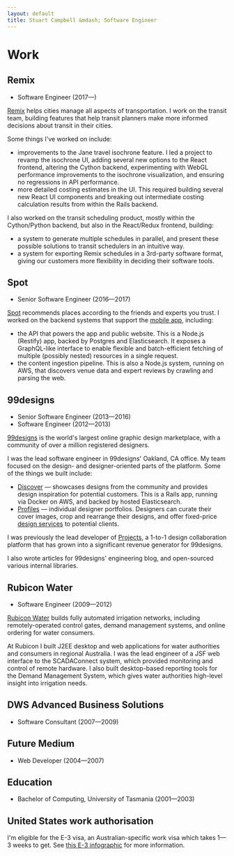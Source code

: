 ```yaml
---
layout: default
title: Stuart Campbell &mdash; Software Engineer
---
```



# Work


## Remix

 * Software Engineer (2017&mdash;)

[Remix][remix] helps cities manage all aspects of transportation. I work on the
transit team, building features that help transit planners make more informed
decisions about transit in their cities.

Some things I've worked on include:

 * improvements to the Jane travel isochrone feature. I led a project to revamp
   the isochrone UI, adding several new options to the React frontend, altering
   the Cython backend, experimenting with WebGL performance improvements to the
   isochrone visualization, and ensuring no regressions in API performance.
 * more detailed costing estimates in the UI. This required building several new
   React UI components and breaking out intermediate costing calculation results
   from within the Rails backend.

I also worked on the transit scheduling product, mostly within the Cython/Python
backend, but also in the React/Redux frontend, building:

 * a system to generate multiple schedules in parallel, and present these
   possible solutions to transit schedulers in an intuitive way.
 * a system for exporting Remix schedules in a 3rd-party software format, giving
   our customers more flexibility in deciding their software tools.

## Spot

 * Senior Software Engineer (2016&mdash;2017)

[Spot][spot] recommends places according to the friends and experts you trust.
I worked on the backend systems that support the [mobile app][spot-app],
including:

 * the API that powers the app and public website. This is a Node.js (Restify)
   app, backed by Postgres and Elasticsearch. It exposes a GraphQL-like
   interface to enable flexible and batch-efficient fetching of multiple
   (possibly nested) resources in a single request.
 * the content ingestion pipeline. This is also a Node.js system, running on
   AWS, that discovers venue data and expert reviews by crawling and parsing the
   web.

## 99designs

 * Senior Software Engineer (2013&mdash;2016)
 * Software Engineer (2012&mdash;2013)

[99designs][99d] is the world's largest online graphic design marketplace, with
a community of over a million registered designers.

I was the lead software engineer in 99designs' Oakland, CA office. My team
focused on the design- and designer-oriented parts of the platform. Some of the
things we built include:

 * [Discover][99d-discover] &mdash; showcases designs from the community and
   provides design inspiration for potential customers. This is a Rails app,
   running via Docker on AWS, and backed by hosted Elasticsearch.
 * [Profiles][99d-profiles] &mdash; individual designer portfolios. Designers
   can curate their cover images, crop and rearrange their designs, and offer
   fixed-price [design services][99d-services] to potential clients.

I was previously the lead developer of [Projects][99d-projects], a 1-to-1 design
collaboration platform that has grown into a significant revenue generator for
99designs.

I also wrote articles for 99designs' engineering blog, and open-sourced various
internal libraries.


## Rubicon Water

 * Software Engineer (2009&mdash;2012)

[Rubicon Water][rubicon] builds fully automated irrigation networks, including
remotely-operated control gates, demand management systems, and online ordering
for water consumers.

At Rubicon I built J2EE desktop and web applications for water authorities and
consumers in regional Australia. I was the lead engineer of a JSF web interface
to the SCADAConnect system, which provided monitoring and control of remote
hardware. I also built desktop-based reporting tools for the Demand Management
System, which gives water authorities high-level insight into irrigation needs.


## DWS Advanced Business Solutions

 * Software Consultant (2007&mdash;2009)

## Future Medium

 * Web Developer (2004&mdash;2007)


## Education

 * Bachelor of Computing, University of Tasmania (2001&mdash;2003)


## United States work authorisation

I'm eligible for the E-3 visa, an Australian-specific work visa which takes
1&mdash;3 weeks to get. See [this E-3 infographic][e3] for more information.


 [99d-blog1]: http://99designs.com/tech-blog/blog/2013/07/01/thumbnailing-with-thumbor/
 [99d-blog2]: http://99designs.com/tech-blog/blog/2013/01/05/github-survivor/
 [99d-discover]: https://99designs.com/discover
 [99d-profiles]: https://99designs.com/profiles/489015
 [99d-projects]: https://99designs.com/projects
 [99d-services]: https://99designs.com/profiles/ludibes/services
 [99d]: https://99designs.com/
 [dws]: http://www.dws.com.au/
 [e3]: http://gdaysf.com/wp-content/uploads/2017/02/E3-visa-infographic.png
 [gh]: https://github.com/harto
 [remix]: https://www.remix.com/
 [rubicon]: https://www.rubiconwater.com/
 [spot-app]: https://itunes.apple.com/us/app/spot-best-places-according/id1054510328
 [spot]: http://spot.com/
 [squiz]: https://www.squiz.net/
